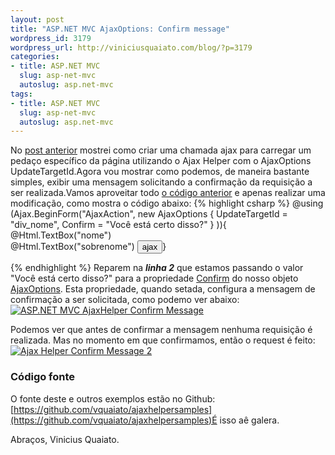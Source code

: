 ```yaml
---
layout: post
title: "ASP.NET MVC AjaxOptions: Confirm message"
wordpress_id: 3179
wordpress_url: http://viniciusquaiato.com/blog/?p=3179
categories:
- title: ASP.NET MVC
  slug: asp-net-mvc
  autoslug: asp.net-mvc
tags:
- title: ASP.NET MVC
  slug: asp-net-mvc
  autoslug: asp.net-mvc
---
```

No [post anterior](http://viniciusquaiato.com/blog/asp-net-mvc-ajaxoptions-e-updatetargetid/) mostrei como criar uma chamada ajax para carregar um pedaço específico da página utilizando o Ajax Helper com o AjaxOptions UpdateTargetId.Agora vou mostrar como podemos, de maneira bastante simples, exibir uma mensagem solicitando a confirmação da requisição a ser realizada.Vamos aproveitar todo [o código anterior](http://viniciusquaiato.com/blog/asp-net-mvc-ajaxoptions-e-updatetargetid/) e apenas realizar uma modificação, como mostra o código abaixo:
{% highlight csharp %}
@using (Ajax.BeginForm("AjaxAction",    new AjaxOptions { UpdateTargetId = "div_nome", Confirm = "Você está certo disso?" }
)){    @Html.TextBox("nome")<br />    @Html.TextBox("sobrenome")    <input type="submit" value="ajax" />}



{% endhighlight %}
Reparem na **_linha 2_** que estamos passando o valor "Você está certo disso?" para a propriedade [Confirm](http://msdn.microsoft.com/en-us/library/system.web.mvc.ajax.ajaxoptions.confirm.aspx) do nosso objeto [AjaxOptions](http://msdn.microsoft.com/en-us/library/system.web.mvc.ajax.ajaxoptions.aspx). Esta propriedade, quando setada, configura a mensagem de confirmação a ser solicitada, como podemo ver abaixo:[![ASP.NET MVC AjaxHelper Confirm Message](http://viniciusquaiato.com/images_posts/Ajax-Helper-Confirm-Message-300x256.png "ASP.NET MVC AjaxHelper Confirm Message")](http://viniciusquaiato.com/images_posts/Ajax-Helper-Confirm-Message.png)



Podemos ver que antes de confirmar a mensagem nenhuma requisição é realizada. Mas no momento em que confirmamos, então o request é feito:[![Ajax Helper Confirm Message 2](http://viniciusquaiato.com/images_posts/Ajax-Helper-Confirm-Message-2-300x243.png "Ajax Helper Confirm Message 2")](http://viniciusquaiato.com/images_posts/Ajax-Helper-Confirm-Message-2.png)



### Código fonte
O fonte deste e outros exemplos estão no Github: [https://github.com/vquaiato/ajaxhelpersamples](https://github.com/vquaiato/ajaxhelpersamples)É isso aê galera.

Abraços,
Vinicius Quaiato.
